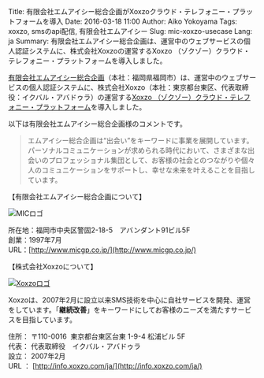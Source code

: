 Title: 有限会社エムアイシー総合企画がXoxzoクラウド・テレフォニー・プラットフォームを導入
Date: 2016-03-18 11:00
Author: Aiko Yokoyama
Tags: xoxzo, smsのapi配信, 有限会社エムアイシー
Slug: mic-xoxzo-usecase
Lang: ja
Summary: 有限会社エムアイシー総合企画は、運営中のウェブサービスの個人認証システムに、株式会社Xoxzoの運営するXoxzo
（ゾクゾー）クラウド・テレフォニー・プラットフォームを導入しました。 

[有限会社エムアイシー総合企画](http://www.micgp.co.jp)（本社：福岡県福岡市）は、運営中のウェブサービスの個人認証システムに、株式会社Xoxzo（本社：東京都台東区、代表取締役：イクバル・アバドゥラ）の運営する[Xoxzo
（ゾクゾー）クラウド・テレフォニー・プラットフォーム](https://www.xoxzo.com/ja/)を導入しました。 

以下は有限会社エムアイシー総合企画様のコメントです。

> エムアイシー総合企画は“出会い”をキーワードに事業を展開しています。
> パーソナルコミュニケーションが求められる時代において、さまざまな出会いのプロフェッショナル集団として、お客様の社会とのつながりや個々人のコミュニケーションをサポートし、幸せな未来を叶えることを目指しています。

【有限会社エムアイシー総合企画について】

![MICロゴ]({filename}/images/client-logos/mic-logo.png)

所在地：福岡市中央区警固2-18-5　アバンダント91ビル5F  
創業：1997年7月  
URL：[http://www.micgp.co.jp/](http://www.micgp.co.jp/)

【株式会社Xoxzoについて】

[![Xoxzoロゴ]({filename}/images/xoxzo-logo-02.png)](http://info.xoxzo.com/ja/)

Xoxzoは、2007年2月に設立以来SMS技術を中心に自社サービスを開発、運営をしています。「**継続改善**」をキーワードにしてお客様のニーズを満たすサービスを目指しています。

住所： 〒110-0016  東京都台東区台東 1-9-4 松浦ビル 5F  
代表： 代表取締役　イクバル・アバドゥラ  
設立： 2007年2月  
URL ： [http://info.xoxzo.com/ja/](http://info.xoxzo.com/ja/)

